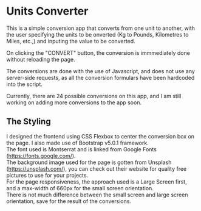 # Units Converter 
  
This is a simple conversion app that converts from one unit to another, with the user specifying the units to be onverted (Kg to Pounds, Kilometres to Miles, etc.,) and inputing the value to be converted.  
  
On clicking the "CONVERT" button, the conversion is immmediately done without reloading the page.  
  
The conversions are done with the use of Javascript, and does not use any server-side requests, as all the conversion formulars have been hardcoded into the script.  
  
Currently, there are 24 possible conversions on this app, and I am still working on adding more conversions to the app soon.

## The Styling 
I designed the frontend using CSS Flexbox to center the conversion box on the page. I also made use of Bootstrap v5.0.1 framework.  
The font used is Montserrat and is linked from Google Fonts (https://fonts.google.com/).  
The background image used for the page is gotten from Unsplash (https://unsplash.com/), you can check out their website for quality free pictures to use for your projects.  
For the page responsiveness, the approach used is a Large Screen first, and a max-width of 660px for the small screen orientation.  
There is not much difference between the small screen and large screen orientation, save for the result of the conversions.
